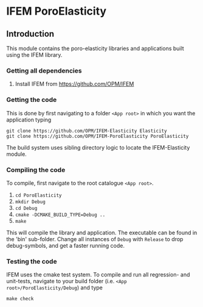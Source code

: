 # IFEM PoroElasticity


## Introduction

This module contains the poro-elasticity libraries and applications built
using the IFEM library.

### Getting all dependencies

1. Install IFEM from https://github.com/OPM/IFEM

### Getting the code

This is done by first navigating to a folder `<App root>` in which you want
the application typing

    git clone https://github.com/OPM/IFEM-Elasticity Elasticity
    git clone https://github.com/OPM/IFEM-PoroElasticity PoroElasticity

The build system uses sibling directory logic to locate the IFEM-Elasticity
module.

### Compiling the code

To compile, first navigate to the root catalogue `<App root>`.

1. `cd PoroElasticity`
2. `mkdir Debug`
3. `cd Debug`
5. `cmake -DCMAKE_BUILD_TYPE=Debug ..`
6. `make`

This will compile the library and application.
The executable can be found in the 'bin' sub-folder.
Change all instances of `Debug` with `Release` to drop debug-symbols,
and get a faster running code.

### Testing the code

IFEM uses the cmake test system.
To compile and run all regression- and unit-tests, navigate to your build
folder (i.e. `<App root>/PoroElasticity/Debug`) and type

    make check
